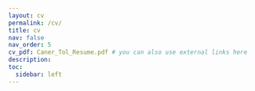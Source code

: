 ```yaml
---
layout: cv
permalink: /cv/
title: cv
nav: false
nav_order: 5
cv_pdf: Caner_Tol_Resume.pdf # you can also use external links here
description: 
toc:
  sidebar: left
---
```

